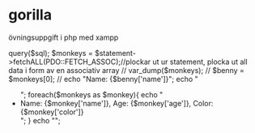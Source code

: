 # gorilla
övningsuppgift i php med xampp

<?php

require 'connection.php';

//if($pdo){
    //här bygga vidare
//}

$sql = "SELECT * FROM monkeys";//hämtar ut alla kollumner och alla rader ur monkeys

//statement
$statement = $pdo->query($sql);

$monkeys = $statement->fetchALL(PDO::FETCH_ASSOC);//plockar ut ur statement, plocka ut all data i form av en associativ array

// var_dump($monkeys);

// $benny = $monkeys[0];
// echo "Name: {$benny['name']}";

echo "<ul>";
foreach($monkeys as $monkey){
    echo "<li>Name: {$monkey['name']}, Age: {$monkey['age']}, Color: {$monkey['color']}</li>";
}
echo "</li>";